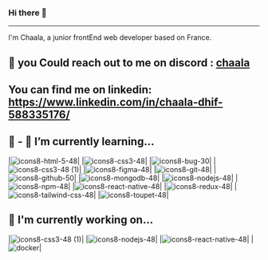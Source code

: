 ### Hi there 👋
----------------------------------------

I'm Chaala, a junior frontEnd web developer based on France.

💬 you Could reach out to me on discord : [chaala](https://discord.com/channels/@me)
----------------------------------------------------------------------------------------

You can find me on linkedin: https://www.linkedin.com/in/chaala-dhif-588335176/
---------------------------------------------------------------------------------




🙌 - 🔭 I’m currently learning...
--------------------------------------

|![icons8-html-5-48](https://github.com/chaaladhif/chaaladhif/assets/114950724/0888d5d5-8f2e-4916-af7c-162606d96435)|
|![icons8-css3-48](https://github.com/chaaladhif/chaaladhif/assets/114950724/68ce993c-a770-46b4-b2b2-dc7cdb7870bf)|
|![icons8-bug-30](https://github.com/chaaladhif/chaaladhif/assets/114950724/8e682fd2-1589-454a-b9df-d5bf6a084030)|
|![icons8-css3-48 (1)](https://github.com/chaaladhif/chaaladhif/assets/114950724/57ac1025-316c-417b-a7dd-d56b12555953)|
|![icons8-figma-48](https://github.com/chaaladhif/chaaladhif/assets/114950724/8aa41553-f770-48dc-89d3-4d957a5b3224)|
|![icons8-git-48](https://github.com/chaaladhif/chaaladhif/assets/114950724/b5d39d9d-82c5-45c4-9c36-ea9210714d32)|
|![icons8-github-50](https://github.com/chaaladhif/chaaladhif/assets/114950724/63b78a41-7fd7-47ba-8fdf-f875f98af5d4)|
|![icons8-mongodb-48](https://github.com/chaaladhif/chaaladhif/assets/114950724/920ff048-6353-405e-a89f-68c127d8a7db)|
|![icons8-nodejs-48](https://github.com/chaaladhif/chaaladhif/assets/114950724/09b94595-db79-4211-a832-1950c18fca26)|
|![icons8-npm-48](https://github.com/chaaladhif/chaaladhif/assets/114950724/d8fc9ccb-932d-44e9-a981-e479b013a350)|
|![icons8-react-native-48](https://github.com/chaaladhif/chaaladhif/assets/114950724/31dd8f58-2407-4b8c-ac12-dc25f5c352ba)|
|![icons8-redux-48](https://github.com/chaaladhif/chaaladhif/assets/114950724/8c811a95-eac1-4d6c-8c95-2294650e7b83)|
|![icons8-tailwind-css-48](https://github.com/chaaladhif/chaaladhif/assets/114950724/5a652a7c-a883-4c0e-86db-320273a2ddcd)|
|![icons8-toupet-48](https://github.com/chaaladhif/chaaladhif/assets/114950724/0a5221f8-b596-4e4a-98fe-4ec89dce9792)|
 



🧠 I'm currently working on...
--------------------------------------
|![icons8-css3-48 (1)](https://github.com/chaaladhif/chaaladhif/assets/114950724/57ac1025-316c-417b-a7dd-d56b12555953)|
|![icons8-nodejs-48](https://github.com/chaaladhif/chaaladhif/assets/114950724/09b94595-db79-4211-a832-1950c18fca26)|
|![icons8-react-native-48](https://github.com/chaaladhif/chaaladhif/assets/114950724/31dd8f58-2407-4b8c-ac12-dc25f5c352ba)|
|![docker](https://github.com/chaaladhif/chaaladhif/assets/114950724/96bc83aa-a143-415c-9c1a-4e8348026643)|




